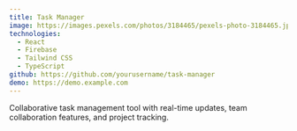 ```yaml
---
title: Task Manager
image: https://images.pexels.com/photos/3184465/pexels-photo-3184465.jpeg?auto=compress&cs=tinysrgb&w=800
technologies:
  - React
  - Firebase
  - Tailwind CSS
  - TypeScript
github: https://github.com/yourusername/task-manager
demo: https://demo.example.com
---
```


Collaborative task management tool with real-time updates, team collaboration features, and project tracking.
